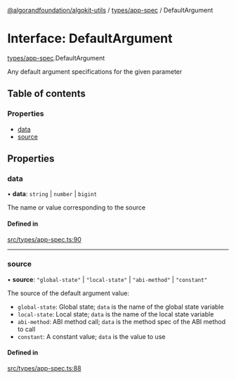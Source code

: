 [@algorandfoundation/algokit-utils](../README.md) / [types/app-spec](../modules/types_app_spec.md) / DefaultArgument

# Interface: DefaultArgument

[types/app-spec](../modules/types_app_spec.md).DefaultArgument

Any default argument specifications for the given parameter

## Table of contents

### Properties

- [data](types_app_spec.DefaultArgument.md#data)
- [source](types_app_spec.DefaultArgument.md#source)

## Properties

### data

• **data**: `string` \| `number` \| `bigint`

The name or value corresponding to the source

#### Defined in

[src/types/app-spec.ts:90](https://github.com/algorandfoundation/algokit-utils-ts/blob/main/src/types/app-spec.ts#L90)

___

### source

• **source**: ``"global-state"`` \| ``"local-state"`` \| ``"abi-method"`` \| ``"constant"``

The source of the default argument value:
 * `global-state`: Global state; `data` is the name of the global state variable
 * `local-state`: Local state; `data` is the name of the local state variable
 * `abi-method`: ABI method call; `data` is the method spec of the ABI method to call
 * `constant`: A constant value; `data` is the value to use

#### Defined in

[src/types/app-spec.ts:88](https://github.com/algorandfoundation/algokit-utils-ts/blob/main/src/types/app-spec.ts#L88)
